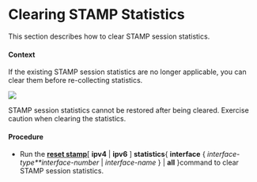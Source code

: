 Clearing STAMP Statistics
=========================

This section describes how to clear STAMP session statistics.

#### Context

If the existing STAMP session statistics are no longer applicable, you can clear them before re-collecting statistics.

![](../../../../public_sys-resources/notice_3.0-en-us.png) 

STAMP session statistics cannot be restored after being cleared. Exercise caution when clearing the statistics.



#### Procedure

* Run the [**reset stamp**](cmdqueryname=reset+stamp)[ **ipv4** | **ipv6** ] **statistics**{ **interface** { *interface-type**interface-number* | *interface-name* } | **all** }command to clear STAMP session statistics.